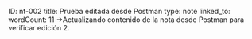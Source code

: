 ID: nt-002
title: Prueba editada desde Postman
type: note
linked_to: 
wordCount: 11
->Actualizando contenido de la nota desde Postman para verificar edición 2.